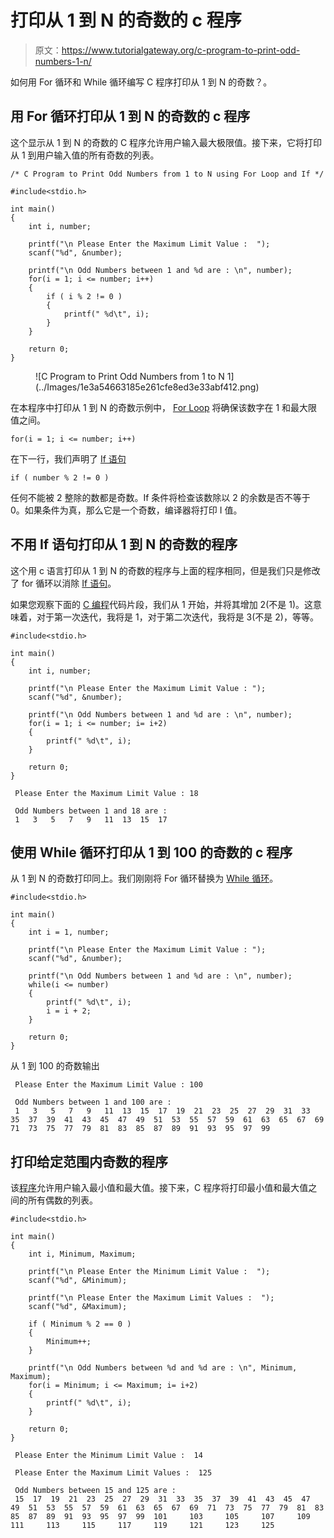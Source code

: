 # 打印从 1 到 N 的奇数的 c 程序

> 原文：<https://www.tutorialgateway.org/c-program-to-print-odd-numbers-1-n/>

如何用 For 循环和 While 循环编写 C 程序打印从 1 到 N 的奇数？。

## 用 For 循环打印从 1 到 N 的奇数的 c 程序

这个显示从 1 到 N 的奇数的 C 程序允许用户输入最大极限值。接下来，它将打印从 1 到用户输入值的所有奇数的列表。

```
/* C Program to Print Odd Numbers from 1 to N using For Loop and If */

#include<stdio.h>

int main()
{
  	int i, number;

  	printf("\n Please Enter the Maximum Limit Value :  ");
  	scanf("%d", &number);

  	printf("\n Odd Numbers between 1 and %d are : \n", number);
  	for(i = 1; i <= number; i++)
  	{
    	if ( i % 2 != 0 ) 
    	{
  			printf(" %d\t", i);
    	}
  	}

  	return 0;
}
```

<figure class="wp-block-image">![C Program to Print Odd Numbers from 1 to N 1](../Images/1e3a54663185e261cfe8ed3e33abf412.png)</figure>

在本程序中打印从 1 到 N 的奇数示例中， [For Loop](https://www.tutorialgateway.org/for-loop-in-c-programming/) 将确保该数字在 1 和最大限值之间。

```
for(i = 1; i <= number; i++)

```

在下一行，我们声明了 [If 语句](https://www.tutorialgateway.org/if-statement-in-c/ "If Statement in C")

```
if ( number % 2 != 0 )
```

任何不能被 2 整除的数都是奇数。If 条件将检查该数除以 2 的余数是否不等于 0。如果条件为真，那么它是一个奇数，编译器将打印 I 值。

## 不用 If 语句打印从 1 到 N 的奇数的程序

这个用 c 语言打印从 1 到 N 的奇数的程序与上面的程序相同，但是我们只是修改了 for 循环以消除 [If 语句](https://www.tutorialgateway.org/if-statement-in-c/)。

如果您观察下面的 [C 编程](https://www.tutorialgateway.org/c-programming/)代码片段，我们从 1 开始，并将其增加 2(不是 1)。这意味着，对于第一次迭代，我将是 1，对于第二次迭代，我将是 3(不是 2)，等等。

```
#include<stdio.h>

int main()
{
  	int i, number;

  	printf("\n Please Enter the Maximum Limit Value : ");
  	scanf("%d", &number);

  	printf("\n Odd Numbers between 1 and %d are : \n", number);
  	for(i = 1; i <= number; i= i+2)
  	{
		printf(" %d\t", i);
  	}

  	return 0;
}
```

```
 Please Enter the Maximum Limit Value : 18

 Odd Numbers between 1 and 18 are : 
 1	 3	 5	 7	 9	 11	 13	 15	 17 
```

## 使用 While 循环打印从 1 到 100 的奇数的 c 程序

从 1 到 N 的奇数打印同上。我们刚刚将 For 循环替换为 [While 循环](https://www.tutorialgateway.org/while-loop-in-c/)。

```
#include<stdio.h>

int main()
{
  	int i = 1, number;

  	printf("\n Please Enter the Maximum Limit Value : ");
  	scanf("%d", &number);

  	printf("\n Odd Numbers between 1 and %d are : \n", number);
  	while(i <= number)
  	{
		printf(" %d\t", i);
		i = i + 2;
  	}

  	return 0;
}
```

从 1 到 100 的奇数输出

```
 Please Enter the Maximum Limit Value : 100

 Odd Numbers between 1 and 100 are : 
 1	 3	 5	 7	 9	 11	 13	 15	 17	 19	 21	 23	 25	 27	 29	 31	 33	 35	 37	 39	 41	 43	 45	 47	 49	 51	 53	 55	 57	 59	 61	 63	 65	 67	 69	 71	 73	 75	 77	 79	 81	 83	 85	 87	 89	 91	 93	 95	 97	 99 
```

## 打印给定范围内奇数的程序

该[程序](https://www.tutorialgateway.org/c-programming-examples/)允许用户输入最小值和最大值。接下来，C 程序将打印最小值和最大值之间的所有偶数的列表。

```
#include<stdio.h>

int main()
{
  	int i, Minimum, Maximum;

  	printf("\n Please Enter the Minimum Limit Value :  ");
  	scanf("%d", &Minimum);

  	printf("\n Please Enter the Maximum Limit Values :  ");
  	scanf("%d", &Maximum);  

  	if ( Minimum % 2 == 0 ) 
    {
    	Minimum++;
    }

  	printf("\n Odd Numbers between %d and %d are : \n", Minimum, Maximum);
  	for(i = Minimum; i <= Maximum; i= i+2)
  	{
    	printf(" %d\t", i);
  	}

  	return 0;
}
```

```
 Please Enter the Minimum Limit Value :  14

 Please Enter the Maximum Limit Values :  125

 Odd Numbers between 15 and 125 are : 
 15	 17	 19	 21	 23	 25	 27	 29	 31	 33	 35	 37	 39	 41	 43	 45	 47	 49	 51	 53	 55	 57	 59	 61	 63	 65	 67	 69	 71	 73	 75	 77	 79	 81	 83	 85	 87	 89	 91	 93	 95	 97	 99	 101	 103	 105	 107	 109	 111	 113	 115	 117	 119	 121	 123	 125
```